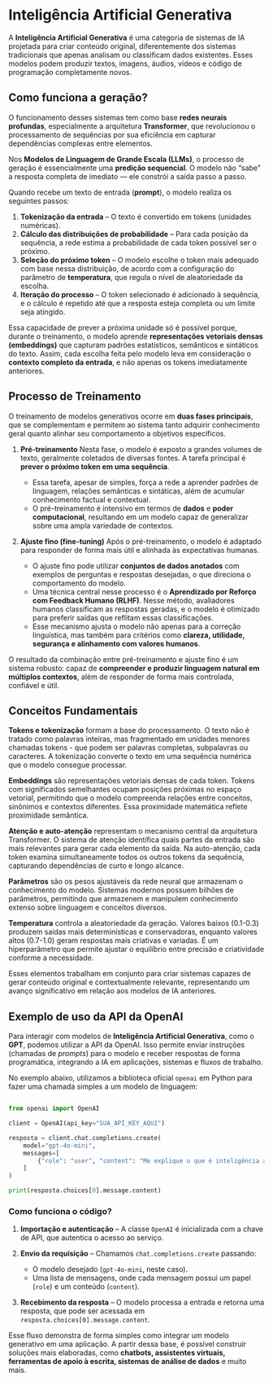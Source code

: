 # **Inteligência Artificial Generativa**
A **Inteligência Artificial Generativa** é uma categoria de sistemas de IA projetada para criar conteúdo original, diferentemente dos sistemas tradicionais que apenas analisam ou classificam dados existentes. Esses modelos podem produzir textos, imagens, áudios, vídeos e código de programação completamente novos.
## **Como funciona a geração?**

O funcionamento desses sistemas tem como base **redes neurais profundas**, especialmente a arquitetura **Transformer**, que revolucionou o processamento de sequências por sua eficiência em capturar dependências complexas entre elementos.

Nos **Modelos de Linguagem de Grande Escala (LLMs)**, o processo de geração é essencialmente uma **predição sequencial**. O modelo não “sabe” a resposta completa de imediato — ele constrói a saída passo a passo.

Quando recebe um texto de entrada (**prompt**), o modelo realiza os seguintes passos:

1. **Tokenização da entrada** – O texto é convertido em tokens (unidades numéricas).
2. **Cálculo das distribuições de probabilidade** – Para cada posição da sequência, a rede estima a probabilidade de cada token possível ser o próximo.
3. **Seleção do próximo token** – O modelo escolhe o token mais adequado com base nessa distribuição, de acordo com a configuração do parâmetro de **temperatura**, que regula o nível de aleatoriedade da escolha.
4. **Iteração do processo** – O token selecionado é adicionado à sequência, e o cálculo é repetido até que a resposta esteja completa ou um limite seja atingido.

Essa capacidade de prever a próxima unidade só é possível porque, durante o treinamento, o modelo aprende **representações vetoriais densas (embeddings)** que capturam padrões estatísticos, semânticos e sintáticos do texto. Assim, cada escolha feita pelo modelo leva em consideração o **contexto completo da entrada**, e não apenas os tokens imediatamente anteriores.
## **Processo de Treinamento**

O treinamento de modelos generativos ocorre em **duas fases principais**, que se complementam e permitem ao sistema tanto adquirir conhecimento geral quanto alinhar seu comportamento a objetivos específicos.

1. **Pré-treinamento**
   Nesta fase, o modelo é exposto a grandes volumes de texto, geralmente coletados de diversas fontes. A tarefa principal é **prever o próximo token em uma sequência**.

   * Essa tarefa, apesar de simples, força a rede a aprender padrões de linguagem, relações semânticas e sintáticas, além de acumular conhecimento factual e contextual.
   * O pré-treinamento é intensivo em termos de **dados** e **poder computacional**, resultando em um modelo capaz de generalizar sobre uma ampla variedade de contextos.

2. **Ajuste fino (fine-tuning)**
   Após o pré-treinamento, o modelo é adaptado para responder de forma mais útil e alinhada às expectativas humanas.

   * O ajuste fino pode utilizar **conjuntos de dados anotados** com exemplos de perguntas e respostas desejadas, o que direciona o comportamento do modelo.
   * Uma técnica central nesse processo é o **Aprendizado por Reforço com Feedback Humano (RLHF)**. Nesse método, avaliadores humanos classificam as respostas geradas, e o modelo é otimizado para preferir saídas que reflitam essas classificações.
   * Esse mecanismo ajusta o modelo não apenas para a correção linguística, mas também para critérios como **clareza, utilidade, segurança e alinhamento com valores humanos**.

O resultado da combinação entre pré-treinamento e ajuste fino é um sistema robusto: capaz de **compreender e produzir linguagem natural em múltiplos contextos**, além de responder de forma mais controlada, confiável e útil.
## **Conceitos Fundamentais**

**Tokens e tokenização** formam a base do processamento. O texto não é tratado como palavras inteiras, mas fragmentado em unidades menores chamadas tokens - que podem ser palavras completas, subpalavras ou caracteres. A tokenização converte o texto em uma sequência numérica que o modelo consegue processar.

**Embeddings** são representações vetoriais densas de cada token. Tokens com significados semelhantes ocupam posições próximas no espaço vetorial, permitindo que o modelo compreenda relações entre conceitos, sinônimos e contextos diferentes. Essa proximidade matemática reflete proximidade semântica.

**Atenção e auto-atenção** representam o mecanismo central da arquitetura Transformer. O sistema de atenção identifica quais partes da entrada são mais relevantes para gerar cada elemento da saída. Na auto-atenção, cada token examina simultaneamente todos os outros tokens da sequência, capturando dependências de curto e longo alcance.

**Parâmetros** são os pesos ajustáveis da rede neural que armazenam o conhecimento do modelo. Sistemas modernos possuem bilhões de parâmetros, permitindo que armazenem e manipulem conhecimento extenso sobre linguagem e conceitos diversos.

**Temperatura** controla a aleatoriedade da geração. Valores baixos (0.1-0.3) produzem saídas mais determinísticas e conservadoras, enquanto valores altos (0.7-1.0) geram respostas mais criativas e variadas. É um hiperparâmetro que permite ajustar o equilíbrio entre precisão e criatividade conforme a necessidade.

Esses elementos trabalham em conjunto para criar sistemas capazes de gerar conteúdo original e contextualmente relevante, representando um avanço significativo em relação aos modelos de IA anteriores.

## **Exemplo de uso da API da OpenAI**

Para interagir com modelos de **Inteligência Artificial Generativa**, como o **GPT**, podemos utilizar a API da OpenAI. Isso permite enviar instruções (chamadas de *prompts*) para o modelo e receber respostas de forma programática, integrando a IA em aplicações, sistemas e fluxos de trabalho.

No exemplo abaixo, utilizamos a biblioteca oficial `openai` em Python para fazer uma chamada simples a um modelo de linguagem:

``` python

from openai import OpenAI

client = OpenAI(api_key="SUA_API_KEY_AQUI")

resposta = client.chat.completions.create(
    model="gpt-4o-mini",
    messages=[
        {"role": "user", "content": "Me explique o que é inteligência artificial."}
    ]
)

print(resposta.choices[0].message.content)


```

### **Como funciona o código?**

1. **Importação e autenticação** – A classe `OpenAI` é inicializada com a chave de API, que autentica o acesso ao serviço.
2. **Envio da requisição** – Chamamos `chat.completions.create` passando:

   * O modelo desejado (`gpt-4o-mini`, neste caso).
   * Uma lista de mensagens, onde cada mensagem possui um papel (`role`) e um conteúdo (`content`).
3. **Recebimento da resposta** – O modelo processa a entrada e retorna uma resposta, que pode ser acessada em `resposta.choices[0].message.content`.

Esse fluxo demonstra de forma simples como integrar um modelo generativo em uma aplicação. A partir dessa base, é possível construir soluções mais elaboradas, como **chatbots, assistentes virtuais, ferramentas de apoio à escrita, sistemas de análise de dados** e muito mais.

